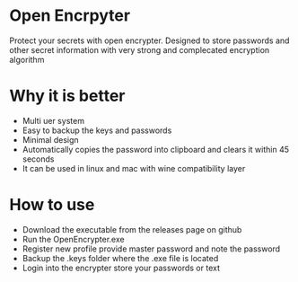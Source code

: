 # Open Encrpyter
Protect your secrets with open encrypter. Designed to store passwords and other secret information with very strong and complecated encryption algorithm

# Why it is better
- Multi uer system
- Easy to backup the keys and passwords
- Minimal design
- Automatically copies the password into clipboard and clears it within 45 seconds
- It can be used in linux and mac with wine compatibility layer

# How to use
- Download the executable from the releases page on github
- Run the OpenEncrypter.exe
- Register new profile provide master password and note the password
- Backup the .keys folder where the .exe file is located
- Login into the encrypter store your passwords or text
